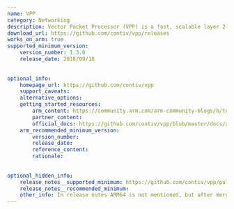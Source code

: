 ```yaml
---
name: VPP
category: Networking
description: Vector Packet Processor (VPP) is a fast, scalable layer 2-4 multi-platform network stack. It runs in linux userspace on multiple architectures including x86, Arm, and Power architectures.
download_url: https://github.com/contiv/vpp/releases
works_on_arm: true
supported_minimum_version:
    version_number: 1.3.0
    release_date: 2018/09/18
 
 
optional_info:
    homepage_url: https://github.com/contiv/vpp
    support_caveats:
    alternative_options:
    getting_started_resources:
        arm_content: https://community.arm.com/arm-community-blogs/b/tools-software-ides-blog/posts/mellanox-card-on-arm-server-installing-mlnx-ofed  
        partner_content: 
        official_docs: https://github.com/contiv/vpp/blob/master/docs/arm64/MANUAL_INSTALL_ARM64.md 
    arm_recommended_minimum_version:
        version_number: 
        release_date:
        reference_content:
        rationale:
 
 
optional_hidden_info:
    release_notes__supported_minimum: https://github.com/contiv/vpp/pull/859
    release_notes__recommended_minimum: 
    other_info: In release notes ARM64 is not mentioned, but after merging this [PR](https://github.com/contiv/vpp/pull/859) ARM64 support is added from release 1.3.0.
---
```


